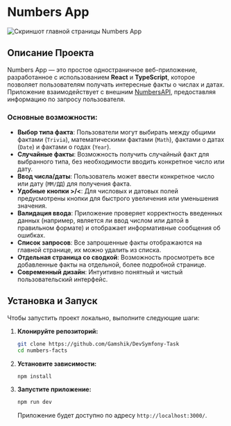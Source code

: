 # Numbers App

![Скриншот главной страницы Numbers App](https://github.com/Gamshik/DevSymfony-Task/app-preview.png)

## Описание Проекта

Numbers App — это простое одностраничное веб-приложение, разработанное с использованием **React** и **TypeScript**, которое позволяет пользователям получать интересные факты о числах и датах. Приложение взаимодействует с внешним [NumbersAPI](http://numbersapi.com), предоставляя информацию по запросу пользователя.

### Основные возможности:

- **Выбор типа факта**: Пользователи могут выбирать между общими фактами (`Trivia`), математическими фактами (`Math`), фактами о датах (`Date`) и фактами о годах (`Year`).
- **Случайные факты**: Возможность получить случайный факт для выбранного типа, без необходимости вводить конкретное число или дату.
- **Ввод числа/даты**: Пользователь может ввести конкретное число или дату (`ММ/ДД`) для получения факта.
- **Удобные кнопки >/<**: Для числовых и датовых полей предусмотрены кнопки для быстрого увеличения или уменьшения значения.
- **Валидация ввода**: Приложение проверяет корректность введенных данных (например, является ли ввод числом или датой в правильном формате) и отображает информативные сообщения об ошибках.
- **Список запросов**: Все запрошенные факты отображаются на главной странице, их можно удалить из списка.
- **Отдельная страница со сводкой**: Возможность просмотреть все добавленные факты на отдельной, более подробной странице.
- **Современный дизайн**: Интуитивно понятный и чистый пользовательский интерфейс.

## Установка и Запуск

Чтобы запустить проект локально, выполните следующие шаги:

1.  **Клонируйте репозиторий:**
    ```bash
    git clone https://github.com/Gamshik/DevSymfony-Task
    cd numbers-facts
    ```
2.  **Установите зависимости:**
    ```bash
    npm install
    ```
3.  **Запустите приложение:**
    ```bash
    npm run dev
    ```
    Приложение будет доступно по адресу `http://localhost:3000/`.
